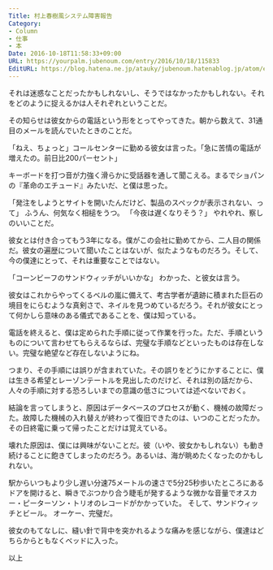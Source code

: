 ```yaml
---
Title: 村上春樹風システム障害報告
Category:
- Column
- 仕事
- 本
Date: 2016-10-18T11:58:33+09:00
URL: https://yourpalm.jubenoum.com/entry/2016/10/18/115833
EditURL: https://blog.hatena.ne.jp/atauky/jubenoum.hatenablog.jp/atom/entry/10328749687190012432
---
```


それは迷惑なことだったかもしれないし、そうではなかったかもしれない。それをどのように捉えるかは人それぞれということだ。

その知らせは彼女からの電話という形をとってやってきた。朝から数えて、31通目のメールを読んでいたときのことだ。

「ねえ、ちょっと」コールセンターに勤める彼女は言った。「急に苦情の電話が増えたの。前日比200パーセント」

キーボードを打つ音が力強く滑らかに受話器を通して聞こえる。まるでショパンの『革命のエチュード』みたいだ、と僕は思った。


<!-- more -->


「発注をしようとサイトを開いたんだけど、製品のスペックが表示されない、って」
ふうん、何気なく相槌をうつ。
「今夜は遅くなりそう？」
やれやれ、察しのいいことだ。

彼女とは付き合ってもう3年になる。僕がこの会社に勤めてから、二人目の関係だ。彼女の遍歴について聞いたことはないが、似たようなものだろう。そして、今の僕達にとって、それは重要なことではない。

「コーンビーフのサンドウィッチがいいかな」
わかった、と彼女は言う。

彼女はこれからやってくるベルの嵐に備えて、考古学者が遺跡に積まれた巨石の境目をにらむような真剣さで、ネイルを見つめているだろう。それが彼女にとって何かしら意味のある儀式であることを、僕は知っている。

電話を終えると、僕は定められた手順に従って作業を行った。ただ、手順というものについて言わせてもらえるならば、完璧な手順などといったものは存在しない。完璧な絶望など存在しないようにね。

つまり、その手順には誤りが含まれていた。その誤りをどうにかすることに、僕は生きる希望とレーゾンテートルを見出したのだけど、それは別の話だから、人々の手順に対する恐ろしいまでの意識の低さについては述べないでおく。

結論を言ってしまうと、原因はデータベースのプロセスが動く、機械の故障だった。故障した機械の入れ替えが終わって復旧できたのは、いつのことだったか。その日終電に乗って帰ったことだけは覚えている。

壊れた原因は、僕には興味がないことだ。彼（いや、彼女かもしれない）も動き続けることに飽きてしまったのだろう。あるいは、海が眺めたくなったのかもしれない。

駅からいつもより少し遅い分速75メートルの速さで5分25秒歩いたところにあるドアを開けると、瞬きでぶつかり合う睫毛が発するような微かな音量でオスカー・ピーターソン・トリオのレコードがかかっていた。
そして、サンドウィッチとビール。
オーケー、完璧だ。

彼女のもてなしに、縫い針で背中を突かれるような痛みを感じながら、僕達はどちらからともなくベッドに入った。

以上

